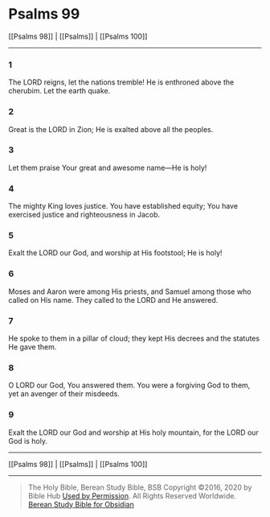 # Psalms 99

[[Psalms 98]] | [[Psalms]] | [[Psalms 100]]

---

### 1
The LORD reigns, let the nations tremble! He is enthroned above the cherubim. Let the earth quake.

### 2
Great is the LORD in Zion; He is exalted above all the peoples.

### 3
Let them praise Your great and awesome name—He is holy!

### 4
The mighty King loves justice. You have established equity; You have exercised justice and righteousness in Jacob.

### 5
Exalt the LORD our God, and worship at His footstool; He is holy!

### 6
Moses and Aaron were among His priests, and Samuel among those who called on His name. They called to the LORD and He answered.

### 7
He spoke to them in a pillar of cloud; they kept His decrees and the statutes He gave them.

### 8
O LORD our God, You answered them. You were a forgiving God to them, yet an avenger of their misdeeds.

### 9
Exalt the LORD our God and worship at His holy mountain, for the LORD our God is holy.

---

[[Psalms 98]] | [[Psalms]] | [[Psalms 100]]

---

> The Holy Bible, Berean Study Bible, BSB
> Copyright &copy;2016, 2020 by Bible Hub
> [Used by Permission](https://berean.bible/terms.htm). All Rights Reserved Worldwide.
> [Berean Study Bible for Obsidian](https://github.com/gapmiss/berean-study-bible-for-obsidian)</small>

